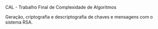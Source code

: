 CAL - Trabalho Final de Complexidade de Algoritmos

Geração, criptografia e descriptografia de chaves e mensagens com o sistema RSA.
